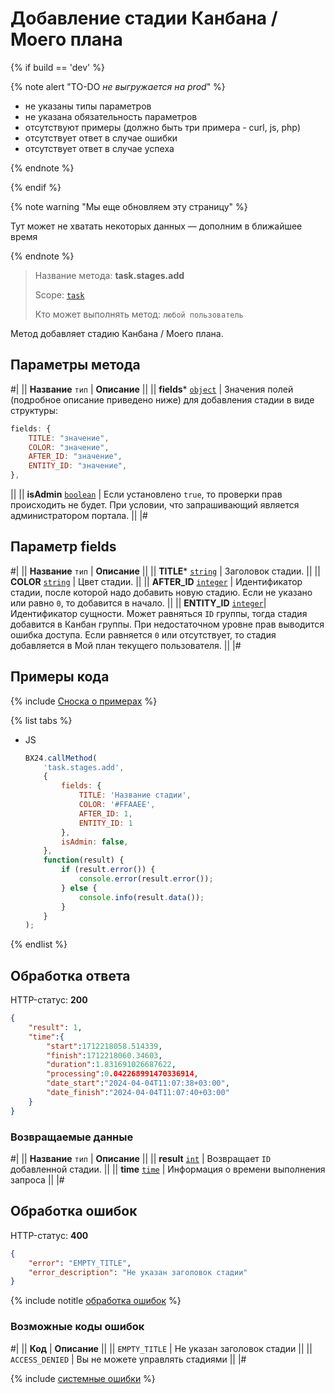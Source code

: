 # Добавление стадии Канбана / Моего плана

{% if build == 'dev' %}

{% note alert "TO-DO _не выгружается на prod_" %}

- не указаны типы параметров
- не указана обязательность параметров
- отсутствуют примеры (должно быть три примера - curl, js, php)
- отсутствует ответ в случае ошибки
- отсутствует ответ в случае успеха
  
{% endnote %}

{% endif %}

{% note warning "Мы еще обновляем эту страницу" %}

Тут может не хватать некоторых данных — дополним в ближайшее время

{% endnote %}

> Название метода: **task.stages.add**
>
> Scope: [`task`](../../scopes/permissions.md)
>
> Кто может выполнять метод: `любой пользователь`

Метод  добавляет стадию Канбана / Моего плана.

## Параметры метода

#|
|| **Название** `тип`  | **Описание** ||
|| **fields***
[`object`](../../data-types.md) | Значения полей (подробное описание приведено ниже) для добавления стадии в виде структуры:

```js
fields: {
    TITLE: "значение",
    COLOR: "значение",
    AFTER_ID: "значение",
    ENTITY_ID: "значение",
},
```

||
|| **isAdmin**
[`boolean`](../../data-types.md) | Если установлено `true`, то проверки прав происходить не будет. При условии, что запрашивающий является администратором портала.
||
|#

## Параметр fields

#|
|| **Название** `тип` | **Описание** ||
|| **TITLE*** [`string`](../../data-types.md) | Заголовок стадии. ||
|| **COLOR** [`string`](../../data-types.md) | Цвет стадии. ||
|| **AFTER_ID** [`integer`](../../data-types.md) | Идентификатор стадии, после которой надо добавить новую стадию. Если не указано или равно `0`, то добавится в начало. ||
|| **ENTITY_ID** [`integer`](../../data-types.md)| Идентификатор сущности. Может равняться `ID` группы, тогда стадия добавится в Канбан группы. При недостаточном уровне прав выводится ошибка доступа. Если равняется `0` или отсутствует, то стадия добавляется в Мой план текущего пользователя. ||
|#

## Примеры кода

{% include [Сноска о примерах](../../../_includes/examples.md) %}

{% list tabs %}

- JS
  
    ```js
    BX24.callMethod(
        'task.stages.add',
        {
            fields: {
                TITLE: 'Название стадии',
                COLOR: '#FFAAEE',
                AFTER_ID: 1,
                ENTITY_ID: 1
            },
            isAdmin: false,
        },
        function(result) {
            if (result.error()) {
                console.error(result.error());
            } else {
                console.info(result.data());
            }
        }
    );
    ```

{% endlist %}

## Обработка ответа

HTTP-статус: **200**

```json
{
    "result": 1,
    "time":{
        "start":1712218058.514339,
        "finish":1712218060.34603,
        "duration":1.831691026687622,
        "processing":0.042268991470336914,
        "date_start":"2024-04-04T11:07:38+03:00",
        "date_finish":"2024-04-04T11:07:40+03:00"
    }
}
```

### Возвращаемые данные

#|
|| **Название**
`тип` | **Описание** ||
|| **result**
[`int`](../../data-types.md) | Возвращает `ID` добавленной стадии. ||
|| **time**
[`time`](../../data-types.md) | Информация о времени выполнения запроса ||
|#

## Обработка ошибок

HTTP-статус: **400**

```json
{
    "error": "EMPTY_TITLE",
    "error_description": "Не указан заголовок стадии"
}
```

{% include notitle [обработка ошибок](../../../_includes/error-info.md) %}

### Возможные коды ошибок

#|
|| **Код** | **Описание** ||
|| `EMPTY_TITLE` | Не указан заголовок стадии ||
|| `ACCESS_DENIED` | Вы не можете управлять стадиями ||
|#

{% include [системные ошибки](../../../_includes/system-errors.md) %}